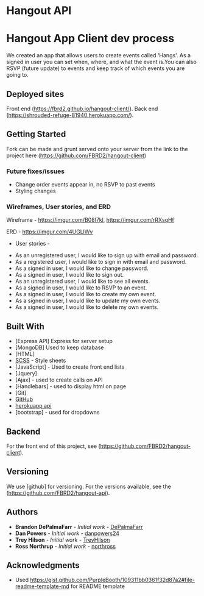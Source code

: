 # Hangout API



# Hangout App Client dev process

We created an app that allows users to create events called 'Hangs'. As a signed in user you can set when, where, and what the event is.You can also RSVP (future update) to events and keep track of which events you are going to.

## Deployed sites

Front end (https://fbrd2.github.io/hangout-client/).
Back end (https://shrouded-refuge-81940.herokuapp.com/).

## Getting Started

Fork can be made and grunt served onto your server from the link to the project here (https://github.com/FBRD2/hangout-client)

### Future fixes/issues

- Change order events appear in, no RSVP to past events
- Styling changes

### Wireframes, User stories, and ERD

Wireframe - https://imgur.com/B08l7kl, https://imgur.com/rRXsqHf

ERD - https://imgur.com/4UGLlWv

* User stories -
- As an unregistered user, I would like to sign up with email and password.
- As a registered user, I would like to sign in with email and password.
- As a signed in user, I would like to change password.
- As a signed in user, I would like to sign out.
- As an unregistered user, I would like to see all events.
- As a signed in user, I would like to RSVP to an event.
- As a signed in user, I would like to create my own event.
- As a signed in user, I would like to update my own events.
- As a signed in user, I would like to delete my own events.

## Built With

* [Express API] Express for server setup
* [MongoDB] Used to keep database
* [HTML]
* [SCSS](https://sass-lang.com/) - Style sheets
* [JavaScript] - Used to create front end lists
* [Jquery]
* [Ajax] - used to create calls on API
* [Handlebars] - used to display html on page
* [Git]
* [GitHub](https://github.com/)
* [herokuapp api](https://www.heroku.com/)
* [bootstrap] - used for dropdowns

## Backend

For the front end of this project, see (https://github.com/FBRD2/hangout-client).

## Versioning

We use [github] for versioning. For the versions available, see the (https://github.com/FBRD2/hangout-api).

## Authors

* **Brandon DePalmaFarr** - *Initial work* - [DePalmaFarr](https://github.com/DePalmaFarr)
* **Dan Powers** - *Initial work* - [danpowers24](danpowers24)
* **Trey Hilson** - *Initial work* - [TreyHilson](https://github.com/TreyHilson)
* **Ross Northrup** - *Initial work* - [northross](https://github.com/northross)

## Acknowledgments

* Used https://gist.github.com/PurpleBooth/109311bb0361f32d87a2#file-readme-template-md for README template
